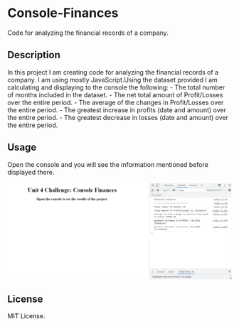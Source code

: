 # Console-Finances
Code for analyzing the financial records of a company.


## Description

In this project I am creating code for analyzing the financial records of a company. I am using mostly JavaScript.Using the dataset provided I am calculating and displaying to the console the following:
    - The total number of months included in the dataset.
    - The net total amount of Profit/Losses over the entire period.
    - The average of the changes in Profit/Losses over the entire period.
    - The greatest increase in profits (date and amount) over the entire period.
    - The greatest decrease in losses (date and amount) over the entire period.


## Usage

Open the console and you will see the information mentioned before displayed there.

![Console screenshot](assets/console.png)


## License

MIT License.


